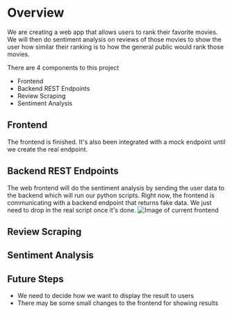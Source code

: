 # Overview
We are creating a web app that allows users to rank their favorite movies. We will then do sentiment analysis on reviews of those movies to show the user how similar their ranking is to how the general public would rank those movies.

There are 4 components to this project
- Frontend
- Backend REST Endpoints
- Review Scraping
- Sentiment Analysis

## Frontend
The frontend is finished. It's also been integrated with a mock endpoint until we create the real endpoint.

## Backend REST Endpoints
The web frontend will do the sentiment analysis by sending the user data to the backend which will run our python scripts. Right now, the frontend is communicating with a backend endpoint that returns fake data. We just need to drop in the real script once it's done.
![Image of current frontend](https://i.ibb.co/W539GJF/Progress-Update-Frontend.png)

## Review Scraping

## Sentiment Analysis

## Future Steps
- We need to decide how we want to display the result to users
- There may be some small changes to the frontend for showing results
